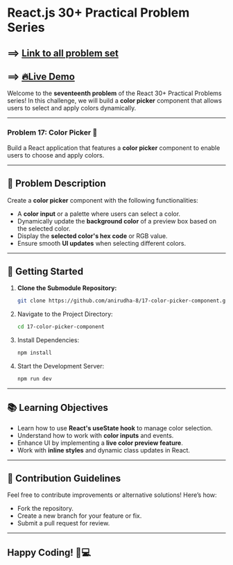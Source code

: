 # React.js 30+ Practical Problem Series

## ==> [Link to all problem set](https://github.com/anirudha-8/react.js-practical-problems.git)

## ==> [🔥Live Demo](https://17-color-picker-component.vercel.app/)

Welcome to the **seventeenth problem** of the React 30+ Practical Problems series! In this challenge, we will build a **color picker** component that allows users to select and apply colors dynamically.

---

### Problem 17: Color Picker 🎨  

Build a React application that features a **color picker** component to enable users to choose and apply colors.

---

## 📝 Problem Description  

Create a **color picker** component with the following functionalities:

- A **color input** or a palette where users can select a color.
- Dynamically update the **background color** of a preview box based on the selected color.
- Display the **selected color's hex code** or RGB value.
- Ensure smooth **UI updates** when selecting different colors.

---

## 🚀 Getting Started  

1. **Clone the Submodule Repository:**  

    ```bash
    git clone https://github.com/anirudha-8/17-color-picker-component.git
    ```

2. Navigate to the Project Directory:  

    ```bash
    cd 17-color-picker-component
    ```

3. Install Dependencies:  

    ```bash
    npm install
    ```

4. Start the Development Server:  

    ```bash
    npm run dev
    ```

---

## 📚 Learning Objectives  

- Learn how to use **React's useState hook** to manage color selection.
- Understand how to work with **color inputs** and events.
- Enhance UI by implementing a **live color preview feature**.
- Work with **inline styles** and dynamic class updates in React.

---

## 🤝 Contribution Guidelines  

Feel free to contribute improvements or alternative solutions! Here’s how:  

- Fork the repository.  
- Create a new branch for your feature or fix.  
- Submit a pull request for review.  

---

## Happy Coding! 🎨💻
